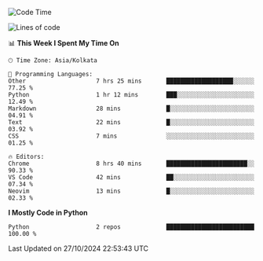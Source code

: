 <!--START_SECTION:waka-->
![Code Time](http://img.shields.io/badge/Code%20Time-355%20hrs%2010%20mins-blue)

![Lines of code](https://img.shields.io/badge/From%20Hello%20World%20I%27ve%20Written-332%20lines%20of%20code-blue)

📊 **This Week I Spent My Time On** 

```text
🕑︎ Time Zone: Asia/Kolkata

💬 Programming Languages: 
Other                    7 hrs 25 mins       ███████████████████░░░░░░   77.25 % 
Python                   1 hr 12 mins        ███░░░░░░░░░░░░░░░░░░░░░░   12.49 % 
Markdown                 28 mins             █░░░░░░░░░░░░░░░░░░░░░░░░   04.91 % 
Text                     22 mins             █░░░░░░░░░░░░░░░░░░░░░░░░   03.92 % 
CSS                      7 mins              ░░░░░░░░░░░░░░░░░░░░░░░░░   01.25 % 

🔥 Editors: 
Chrome                   8 hrs 40 mins       ███████████████████████░░   90.33 % 
VS Code                  42 mins             ██░░░░░░░░░░░░░░░░░░░░░░░   07.34 % 
Neovim                   13 mins             █░░░░░░░░░░░░░░░░░░░░░░░░   02.33 % 
```

**I Mostly Code in Python** 

```text
Python                   2 repos             █████████████████████████   100.00 % 
```




 Last Updated on 27/10/2024 22:53:43 UTC
<!--END_SECTION:waka-->
